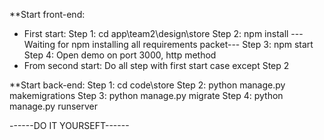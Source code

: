 **Start front-end:
- First start:
Step 1: cd app\team2\design\store
Step 2: npm install
---Waiting for npm installing all requirements packet---
Step 3: npm start
Step 4: Open demo on port 3000, http method
- From second start: Do all step with first start case except Step 2

**Start back-end:
Step 1: cd code\store
Step 2: python manage.py makemigrations
Step 3: python manage.py migrate
Step 4: python manage.py runserver

------DO IT YOURSEFT------
